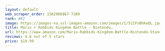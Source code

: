 ```yaml
---
layout: default 
﻿web_scraper_order: 1582906867-7380
rank: #62
image: https://images-na.ssl-images-amazon.com/images/I/51IFnBhKeQL.jpg
title: Mario + Rabbids Kingdom Battle - Nintendo…
url: https://www.amazon.com/Mario-Rabbids-Kingdom-Battle-Nintendo-Standard/dp/B071JRMKBH/ref=zg_mw_videogames_62?_encoding=UTF8&psc=1&refRID=C62WCF5X3M60X6CESHWA
reviews: 4.6 out of 5 stars
price: $19.99 
---
```

